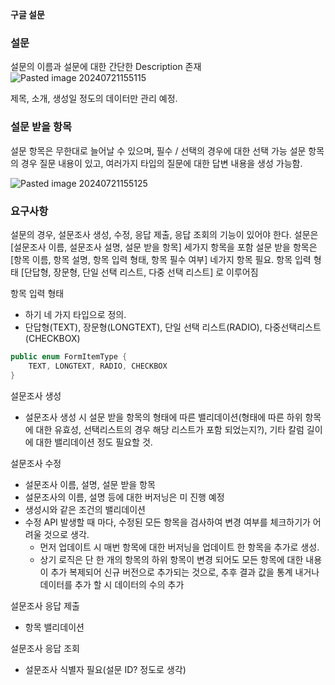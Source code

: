 **구글 설문**
### 설문
설문의 이름과 설문에 대한 간단한 Description 존재 
![Pasted image 20240721155115](https://github.com/user-attachments/assets/f93ee602-16b7-4fc4-8c39-ab7772fa8587)


제목, 소개, 생성일 정도의 데이터만 관리 예정. 

### 설문 받을 항목
설문 항목은 무한대로 늘어날 수 있으며, 필수 / 선택의 경우에 대한 선택 가능 
설문 항목의 경우 질문 내용이 있고, 여러가지 타입의 질문에 대한 답변 내용을 생성 가능함.  

![Pasted image 20240721155125](https://github.com/user-attachments/assets/d99c45b5-4d09-4439-8815-60f3444de1d2)


### 요구사항

설문의 경우, 설문조사 생성, 수정, 응답 제출, 응답 조회의 기능이 있어야 한다.
설문은 [설문조사 이름, 설문조사 설명, 설문 받을 항목] 세가지 항목을 포함 
설문 받을 항목은 [항목 이름, 항목 설명, 항목 입력 형태, 항목 필수 여부] 네가지 항목 필요. 
항목 입력 형태 [단답형, 장문형, 단일 선택 리스트, 다중 선택 리스트] 로 이루어짐

항목 입력 형태 
- 하기 네 가지 타입으로 정의. 
- 단답형(TEXT), 장문형(LONGTEXT), 단일 선택 리스트(RADIO), 다중선택리스트(CHECKBOX)

``` Java
public enum FormItemType {
	TEXT, LONGTEXT, RADIO, CHECKBOX
}
```

설문조사 생성
- 설문조사 생성 시 설문 받을 항목의 형태에 따른 밸리데이션(형태에 따른 하위 항목에 대한 유효성, 선택리스트의 경우 해당 리스트가 포함 되었는지?), 기타 칼럼 길이에 대한 밸리데이션 정도 필요할 것.

설문조사 수정 
- 설문조사 이름, 설명, 설문 받을 항목 
- 설문조사의 이름, 설명 등에 대한 버저닝은 미 진행 예정 
- 생성시와 같은 조건의 밸리데이션 
- 수정 API 발생할 때 마다, 수정된 모든 항목을 검사하여 변경 여부를 체크하기가 어려울 것으로 생각.  
	- 먼저 업데이트 시 매번 항목에 대한 버저닝을 업데이트 한 항목을 추가로 생성.
	- 상기 로직은 단 한 개의 항목의 하위 항목이 변경 되어도 모든 항목에 대한 내용이 추가 복제되어 신규 버전으로 추가되는 것으로, 추후 결과 값을 통계 내거나 데이터를 추가 할 시 데이터의 수의 추가 

설문조사 응답 제출 
- 항목 밸리데이션

설문조사 응답 조회 
- 설문조사 식별자 필요(설문 ID? 정도로 생각)
